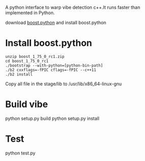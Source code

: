 A python interface to warp vibe detection c++.It runs faster than implemented in Python.

download [boost.python](https://dl.bintray.com/boostorg/release/1.75.0/source/boost_1_75_0_rc1.zip) and install boost.python 

# Install boost.python
```
unzip boost_1_75_0_rc1.zip
cd boost_1_75_0_rc1
./bootstrap --with-python=[python-bin-path]
./b2 cxxflags=-fPIC cflags=-fPIC --c++11
./b2 install
```
Copy all file in the stage/lib to /usr/lib/x86_64-linux-gnu

# Build vibe
python setup.py build
python setup.py install

# Test
python test.py

